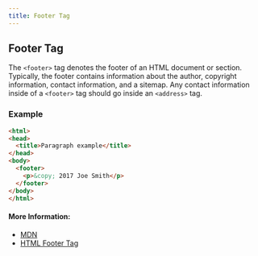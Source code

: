 ```yaml
---
title: Footer Tag
---
```

## Footer Tag

The `<footer>` tag denotes the footer of an HTML document or section. Typically, the footer contains information about the author, copyright information, contact information, and a sitemap. Any contact information inside of a `<footer>` tag should go inside an `<address>` tag.

### Example
```html
<html>
<head>
  <title>Paragraph example</title>
</head>
<body>
  <footer>
    <p>&copy; 2017 Joe Smith</p>
  </footer>
</body>
</html>
```

#### More Information:
- [MDN](https://developer.mozilla.org/en-US/docs/Web/HTML/Element/footer)
- [HTML Footer Tag](https://www.w3schools.com/tags/tag_footer.asp)
